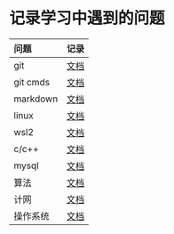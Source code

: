 # 记录学习中遇到的问题
|问题|记录|
|:---|:---:|
|git|[文档](./git.md)|
|git cmds|[文档](./git_commands.md)|
|markdown|[文档](https://htmlpreview.github.io/?https://github.com/apanda-xu/documents/blob/main/markdown.html)|
|linux|[文档](./linux.md)|
|wsl2|[文档](./wsl2.md)|
|c/c++|[文档](./c++.md)|
|mysql|[文档](./mysql.md)|
|算法|[文档](./algorithm.md)|
|计网|[文档](./computer_network.md)|
|操作系统|[文档](./operating_system.md)|

